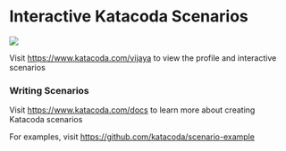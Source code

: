# Interactive Katacoda Scenarios

[![](http://shields.katacoda.com/katacoda/vijaya/count.svg)](https://www.katacoda.com/vijaya "Get your profile on Katacoda.com")

Visit https://www.katacoda.com/vijaya to view the profile and interactive scenarios

### Writing Scenarios
Visit https://www.katacoda.com/docs to learn more about creating Katacoda scenarios

For examples, visit https://github.com/katacoda/scenario-example
